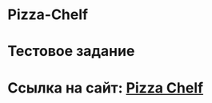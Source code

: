 # Pizza-Chelf
# Тестовое задание
# Ссылка на сайт: [Pizza Chelf](https://danil1101.github.io/Pizza-Chelf/)
